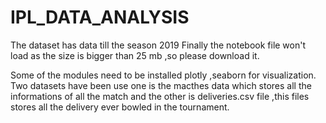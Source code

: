 # IPL_DATA_ANALYSIS
The dataset has data till the season 2019
Finally the notebook file won't load as the size is bigger than 25 mb ,so please download it.

Some of the modules need to be installed  plotly ,seaborn for visualization.
Two datasets have been use one is the macthes data which stores all the informations of all the match and the other is deliveries.csv file ,this files stores all the delivery ever bowled in the tournament.
